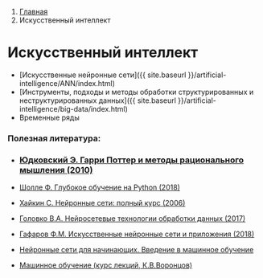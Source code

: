 <ol class="breadcrumb">
  <li class="breadcrumb-item"><a href="{{ site.baseurl }}">Главная</a></li>
  <li class="breadcrumb-item active">Искусственный интеллект</li>
</ol>

# Искусственный интеллект

* [Искусственные нейронные сети]({{ site.baseurl }}/artificial-intelligence/ANN/index.html)
* [Инструменты, подходы и методы обработки структурированных и неструктурированных данных]({{ site.baseurl }}/artificial-intelligence/big-data/index.html)
* Временные ряды

### Полезная литература:

* ### [Юдковский Э. Гарри Поттер и методы рационального мышления (2010)](https://hpmor.ru/)

* [Шолле Ф. Глубокое обучение на Python (2018)](https://codernet.ru/books/python/glubokoe_obuchenie_na_python_sholle_fransua/)

* [Хайкин С. Нейронные сети: полный курс (2006)](https://palchevsky.ru/uploads/books/1.pdf)

* [Головко В.А. Нейросетевые технологии обработки данных (2017)](https://elib.bsu.by/bitstream/123456789/193558/1/Golovko.pdf)

* [Гафаров Ф.М. Искусственные нейронные сети и приложения (2018)](https://kpfu.ru/staff_files/F1493580427/NejronGafGal.pdf)

* [Нейронные сети для начинающих. Введение в машинное обучение](https://ai-news.ru/nejronnye_seti_dlya_nachinaushih.html)

* [Машинное обучение (курс лекций, К.В.Воронцов)](http://www.machinelearning.ru/wiki/index.php?title=%D0%9C%D0%B0%D1%88%D0%B8%D0%BD%D0%BD%D0%BE%D0%B5_%D0%BE%D0%B1%D1%83%D1%87%D0%B5%D0%BD%D0%B8%D0%B5_%28%D0%BA%D1%83%D1%80%D1%81_%D0%BB%D0%B5%D0%BA%D1%86%D0%B8%D0%B9%2C_%D0%9A.%D0%92.%D0%92%D0%BE%D1%80%D0%BE%D0%BD%D1%86%D0%BE%D0%B2%29)
